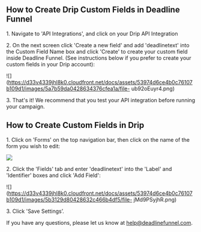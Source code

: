 ## How to Create Drip Custom Fields in Deadline Funnel

1\.  Navigate to 'API Integrations', and click on your Drip API Integration 


2\. On the next screen click 'Create a new field' and add 'deadlinetext' into the Custom Field Name box and click 'Create' to create your custom field inside Deadline Funnel. (See instructions below if you prefer to create your custom fields in your Drip account): 

![](https://d33v4339jhl8k0.cloudfront.net/docs/assets/53974d6ce4b0c76107b109d1/images/5a7b59da0428634376cfea1a/file-
ub92oEuyr4.png)


3\. That's it! We recommend that you test your API integration before running your campaign. 

## How to Create Custom Fields in Drip

1\.  Click on 'Forms' on the top navigation bar, then click on the name of the form you wish to edit:

![](https://d33v4339jhl8k0.cloudfront.net/docs/assets/53974d6ce4b0c76107b109d1/images/5b3128fe2c7d3a0fa9a36ad8/file-4CpvtFltNJ.png)


2\. Click the 'Fields' tab and enter 'deadlinetext' into the 'Label' and 'Identifier' boxes and click 'Add Field': 

![](https://d33v4339jhl8k0.cloudfront.net/docs/assets/53974d6ce4b0c76107b109d1/images/5b3129d80428632c466b4df5/file-
jMd9PSyjhR.png)


3\. Click 'Save Settings’. 

If you have any questions, please let us know at
[help@deadlinefunnel.com](mailto:mailto:help@deadlinefunnel.com).

